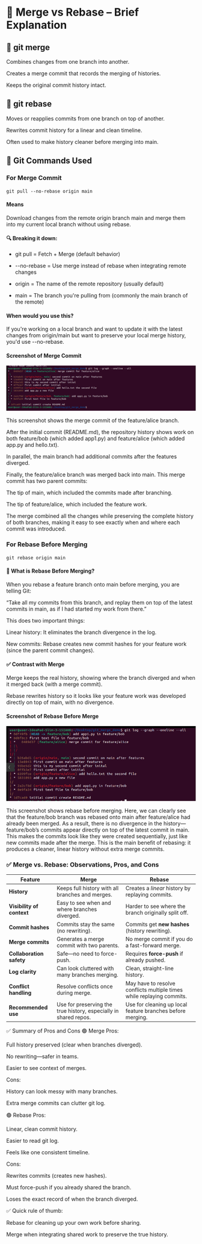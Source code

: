 # 🧠 Merge vs Rebase – Brief Explanation

## 🔀 git merge
Combines changes from one branch into another.

Creates a merge commit that records the merging of histories.

Keeps the original commit history intact.

## 🔁 git rebase
Moves or reapplies commits from one branch on top of another.

Rewrites commit history for a linear and clean timeline.

Often used to make history cleaner before merging into main.

## 🧪 Git Commands Used

### For Merge Commit

```
git pull --no-rebase origin main
```
#### Means

Download changes from the remote origin branch main and merge them into my current local branch without using rebase.

#### 🔍 Breaking it down:

* git pull = Fetch + Merge (default behavior)

* --no-rebase = Use merge instead of rebase when integrating remote changes

* origin = The name of the remote repository (usually default)

* main = The branch you're pulling from (commonly the main branch of the remote)

#### When would you use this?

If you're working on a local branch and want to update it with the latest changes from origin/main but want to preserve your local merge history, you'd use --no-rebase.

#### Screenshot of Merge Commit

![Git Merge vs Rebase](./Screenshot%20from%202025-07-07%2022-47-34.png)

This screenshot shows the merge commit of the feature/alice branch.

After the initial commit (README.md), the repository history shows work on both feature/bob (which added app1.py) and feature/alice (which added app.py and hello.txt).

In parallel, the main branch had additional commits after the features diverged.

Finally, the feature/alice branch was merged back into main. This merge commit has two parent commits:

The tip of main, which included the commits made after branching.

The tip of feature/alice, which included the feature work.

The merge combined all the changes while preserving the complete history of both branches, making it easy to see exactly when and where each commit was introduced.

### For Rebase Before Merging
```
git rebase origin main
```
#### 🎯 What is Rebase Before Merging?
When you rebase a feature branch onto main before merging, you are telling Git:

“Take all my commits from this branch, and replay them on top of the latest commits in main, as if I had started my work from there.”

This does two important things:

Linear history: It eliminates the branch divergence in the log.

New commits: Rebase creates new commit hashes for your feature work (since the parent commit changes).

#### ✅ Contrast with Merge

Merge keeps the real history, showing where the branch diverged and when it merged back (with a merge commit).

Rebase rewrites history so it looks like your feature work was developed directly on top of main, with no divergence.

#### Screenshot of Rebase Before Merge

![Git Merge vs Rebase](./Screenshot%20from%202025-07-08%2010-41-25.png)

This screenshot shows rebase before merging.
Here, we can clearly see that the feature/bob branch was rebased onto main after feature/alice had already been merged. As a result, there is no divergence in the history—feature/bob’s commits appear directly on top of the latest commit in main. This makes the commits look like they were created sequentially, just like new commits made after the merge. This is the main benefit of rebasing: it produces a cleaner, linear history without extra merge commits.

### ✅ Merge vs. Rebase: Observations, Pros, and Cons
| Feature                   | **Merge**                                                        | **Rebase**                                                            |
| ------------------------- | ---------------------------------------------------------------- | --------------------------------------------------------------------- |
| **History**               | Keeps full history with all branches and merges.                 | Creates a *linear* history by replaying commits.                      |
| **Visibility of context** | Easy to see when and where branches diverged.                    | Harder to see where the branch originally split off.                  |
| **Commit hashes**         | Commits stay the same (no rewriting).                            | Commits get **new hashes** (history rewriting).                       |
| **Merge commits**         | Generates a merge commit with two parents.                       | No merge commit if you do a fast-forward merge.                       |
| **Collaboration safety**  | Safe—no need to force-push.                                      | Requires **force-push** if already pushed.                            |
| **Log clarity**           | Can look cluttered with many branches merging.                   | Clean, straight-line history.                                         |
| **Conflict handling**     | Resolve conflicts once during merge.                             | May have to resolve conflicts multiple times while replaying commits. |
| **Recommended use**       | Use for preserving the true history, especially in shared repos. | Use for cleaning up local feature branches before merging.            |


✅ Summary of Pros and Cons
🟢 Merge
Pros:

Full history preserved (clear when branches diverged).

No rewriting—safer in teams.

Easier to see context of merges.

Cons:

History can look messy with many branches.

Extra merge commits can clutter git log.

🟢 Rebase
Pros:

Linear, clean commit history.

Easier to read git log.

Feels like one consistent timeline.

Cons:

Rewrites commits (creates new hashes).

Must force-push if you already shared the branch.

Loses the exact record of when the branch diverged.

✅ Quick rule of thumb:

Rebase for cleaning up your own work before sharing.

Merge when integrating shared work to preserve the true history.

